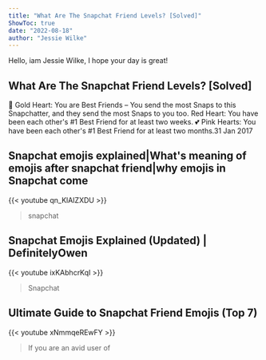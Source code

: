 ```yaml
---
title: "What Are The Snapchat Friend Levels? [Solved]"
ShowToc: true 
date: "2022-08-18"
author: "Jessie Wilke" 
---
```


Hello, iam Jessie Wilke, I hope your day is great!
## What Are The Snapchat Friend Levels? [Solved]
 💛 Gold Heart: You are Best Friends – You send the most Snaps to this Snapchatter, and they send the most Snaps to you too. Red Heart: You have been each other's #1 Best Friend for at least two weeks. 💕 Pink Hearts: You have been each other's #1 Best Friend for at least two months.31 Jan 2017

## Snapchat emojis explained|What's meaning of emojis after snapchat friend|why emojis in Snapchat come
{{< youtube qn_KlAIZXDU >}}
>snapchat

## Snapchat Emojis Explained (Updated) | DefinitelyOwen
{{< youtube ixKAbhcrKqI >}}
>Snapchat

## Ultimate Guide to Snapchat Friend Emojis (Top 7)
{{< youtube xNmmqeREwFY >}}
>If you are an avid user of 

